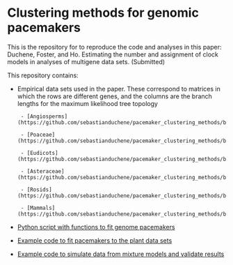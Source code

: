 # Clustering methods for genomic pacemakers

This is the repository for to reproduce the code and analyses in this paper:
Duchene, Foster, and Ho. Estimating the number and assignment of clock models in analyses of multigene data sets. (Submitted)

This repository contains:

- Empirical data sets used in the paper. These correspond to matrices in which the rows are different genes, and the columns are the branch lengths for the maximum likelihood tree topology

       - [Angiosperms](https://github.com/sebastianduchene/pacemaker_clustering_methods/blob/master/empirical_datasets/angiosperm_matrix.csv)

       - [Poaceae](https://github.com/sebastianduchene/pacemaker_clustering_methods/blob/master/empirical_datasets/poaceae_matrix.csv)

       - [Eudicots](https://github.com/sebastianduchene/pacemaker_clustering_methods/blob/master/empirical_datasets/eudicot_matrix.csv)

       - [Asteraceae](https://github.com/sebastianduchene/pacemaker_clustering_methods/blob/master/empirical_datasets/asteraceae_matrix.csv)

       - [Rosids](https://github.com/sebastianduchene/pacemaker_clustering_methods/blob/master/empirical_datasets/rosids_matrix.csv)

       - [Mammals](https://github.com/sebastianduchene/pacemaker_clustering_methods/blob/master/empirical_datasets/mammal_matrix.csv)


- [Python script with functions to fit genome pacemakers](https://github.com/sebastianduchene/pacemaker_clustering_methods/blob/master/GMM_trees.py)

    
- [Example code to fit pacemakers to the plant data sets]()


- [Example code to simulate data from mixture models and validate results]()


